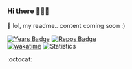 ### Hi there 👋👋👋
🤔 lol, my readme.. content coming soon :)  


[![Years Badge](https://badges.pufler.dev/years/martiiian)](https://badges.pufler.dev)
[![Repos Badge](https://badges.pufler.dev/repos/martiiian)](https://badges.pufler.dev)  
[![wakatime](https://wakatime.com/badge/user/028aee59-131c-4483-b256-153391ee61bd.svg)](https://wakatime.com/@028aee59-131c-4483-b256-153391ee61bd)
![Statistics](https://github-readme-stats.vercel.app/api?username=martiiian&theme=dracula&show_icons=true)  


:octocat: 
